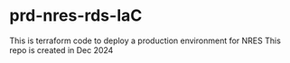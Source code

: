 # prd-nres-rds-IaC
This is terraform code to deploy a production environment for NRES
This repo is created in Dec 2024
